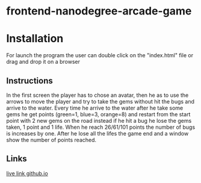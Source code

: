 # frontend-nanodegree-arcade-game

# Installation

For launch the program the user can double click on the "index.html" file or drag and drop it on a browser

## Instructions

In the first screen the player has to chose an avatar, then he as to use the arrows to move the player and try to take the gems without hit the bugs and arrive to the water. Every time he arrive to the water after he take some gems he get points (green=1, blue=3, orange=8) and restart from the start point with 2 new gems on the road instead if he hit a bug he lose the gems taken, 1 point and 1 life. When he reach 26/61/101 points the number of bugs is increases by one. After he lose all the lifes the game end and a window show the number of points reached.

## Links

[live link github.io](https://gundul91.github.io/frontend-nanodegree-arcade-game/)